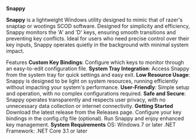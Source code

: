 **Snappy**


**Snappy** is a lightweight Windows utility designed to mimic that of razer's snaptap or wootings SCOD software. Designed for simplicity and efficiency, 
Snappy monitors the 'A' and 'D' keys, ensuring smooth transitions and preventing key conflicts. Ideal for users who need precise control over their key inputs, 
Snappy operates quietly in the background with minimal system impact.

Features
**Custom Key Bindings**: Configure which keys to monitor through an easy-to-edit configuration file.
**System Tray Integration**: Access Snappy from the system tray for quick settings and easy exit.
**Low Resource Usage**: Snappy is designed to be light on system resources, running efficiently without impacting your system's performance.
**User-Friendly**: Simple setup and operation, with no complex configurations required.
**Safe and Secure**: Snappy operates transparently and respects user privacy, with no unnecessary data collection or internet connectivity.
**Getting Started**
Download the latest release from the Releases page.
Configure your key bindings in the config.cfg file (optional).
Run Snappy and enjoy enhanced key management.
**System Requirements**
OS: Windows 7 or later
.NET Framework: .NET Core 3.1 or later
